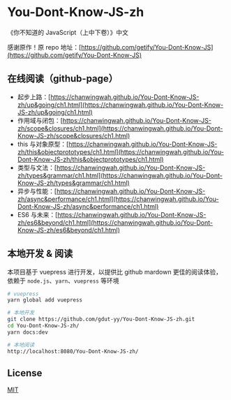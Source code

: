 # You-Dont-Know-JS-zh

《你不知道的 JavaScript（上中下卷）》中文

感谢原作！原 repo 地址：[https://github.com/getify/You-Dont-Know-JS](https://github.com/getify/You-Dont-Know-JS)

## 在线阅读（github-page）

- 起步上路：[https://chanwingwah.github.io/You-Dont-Know-JS-zh/up&going/ch1.html](https://chanwingwah.github.io/You-Dont-Know-JS-zh/up&going/ch1.html)
- 作用域与闭包：[https://chanwingwah.github.io/You-Dont-Know-JS-zh/scope&closures/ch1.html](https://chanwingwah.github.io/You-Dont-Know-JS-zh/scope&closures/ch1.html)
- this 与对象原型：[https://chanwingwah.github.io/You-Dont-Know-JS-zh/this&objectprototypes/ch1.html](https://chanwingwah.github.io/You-Dont-Know-JS-zh/this&objectprototypes/ch1.html)
- 类型与文法：[https://chanwingwah.github.io/You-Dont-Know-JS-zh/types&grammar/ch1.html](https://chanwingwah.github.io/You-Dont-Know-JS-zh/types&grammar/ch1.html)
- 异步与性能：[https://chanwingwah.github.io/You-Dont-Know-JS-zh/async&performance/ch1.html](https://chanwingwah.github.io/You-Dont-Know-JS-zh/async&performance/ch1.html)
- ES6 与未来：[https://chanwingwah.github.io/You-Dont-Know-JS-zh/es6&beyond/ch1.html](https://chanwingwah.github.io/You-Dont-Know-JS-zh/es6&beyond/ch1.html)

## 本地开发 & 阅读

本项目基于 vuepress 进行开发，以提供比 github mardown 更佳的阅读体验，依赖于 `node.js`、`yarn`、`vuepress` 等环境

```sh
# vuepress
yarn global add vuepress

# 本地开发
git clone https://github.com/gdut-yy/You-Dont-Know-JS-zh.git
cd You-Dont-Know-JS-zh/
yarn docs:dev

# 本地阅读
http://localhost:8080/You-Dont-Know-JS-zh/
```

## License

[MIT](https://github.com/gdut-yy/You-Dont-Know-JS-zh/blob/master/LICENSE)